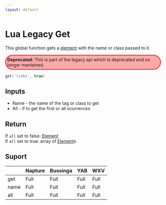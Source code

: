 ```yaml
---
layout: default
---
```

# Lua Legacy Get
This global function gets a [element](../element.md) with the name or class passed to it.

<div style="padding:5px;border:2px #f00 solid;border-radius:5rem;background:#f005;">
  <b>Deprecated:</b> This is part of the legacy api which is deprecated and no longer mantained.
</div>

```lua
get('links', true)
```

## Inputs
- Name - the name of the tag or class to get
- All - if to get the first or all ocurrences

## Return
If `all` set to false: [Element](../element.md)\
If `all` set to true: array of [Element](../element.md)s

## Suport

|      | Napture | Bussinga | YAB  | WXV  |
| ---- | ------- | -------- | ---- | ---- |
| get  | Full    | Full     | Full | Full |
| name | Full    | Full     | Full | Full |
| all  | Full    | Full     | Full | Full |